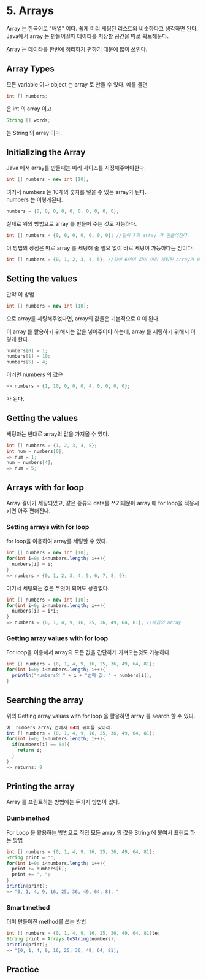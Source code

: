 # 5. Arrays

Array 는 한국어로 "배열" 이다. 쉽게 미리 세팅된 리스트와 비슷하다고 생각하면 된다.  
Java에서 array 는 만들어질때 데이타를 저장할 공간을 따로 확보해둔다.

Array 는 데이타를 한번에 정리하기 편하기 때문에 많이 쓰인다.

## Array Types

모든 variable 이나 object 는 array 로 만들 수 있다. 예를 들면
```java
int [] numbers;
```
은 int 의 array 이고
```java
String [] words;
```
는 String 의 array 이다.

## Initializing the Array

Java 에서 array를 만들때는 미리 사이즈를 지정해주어야한다.

```java
int [] numbers = new int [10];
```
여기서 numbers 는 10개의 숫자를 넣을 수 있는 array가 된다.  
numbers 는 이렇게된다.
```java
numbers = {0, 0, 0, 0, 0, 0, 0, 0, 0, 0};
```

실제로 위의 방법으로 array 를 만들어 주는 것도 가능하다.
```java
int [] numbers = {0, 0, 0, 0, 0, 0, 0}; //길이 7의 array 가 만들어진다.
```
이 방법의 장점은 따로 array 를 세팅해 줄 필요 없이 바로 세팅이 가능하다는 점이다.
```java
int [] numbers = {0, 1, 2, 3, 4, 5}; //길이 6이며 값이 미리 세팅된 array가 만들어진다.
```

## Setting the values

만약 이 방법
```java
int [] numbers = new int [10];
```
으로 array를 세팅해주었다면, array의 값들은 기본적으로 0 이 된다.

이 array 를 활용하기 위해서는 값을 넣어주어야 하는데, array 를 세팅하기 위해서 이렇게 한다.
```java
numbers[0] = 1;
numbers[1] = 10;
numbers[5] = 4;
```
이러면 numbers 의 값은
```java
=> numbers = {1, 10, 0, 0, 0, 4, 0, 0, 0, 0};
```
가 된다.

## Getting the values

세팅과는 반대로 array의 값을 가져올 수 있다.
```java
int [] numbers = {1, 2, 3, 4, 5};
int num = numbers[0];
=> num = 1;
num = numbers[4];
=> num = 5;
```

## Arrays with for loop

Array 길이가 세팅되있고, 같은 종류의 data를 쓰기때문에 array 에 for loop을 적용시키면 아주 편해진다.

### Setting arrays with for loop

for loop을 이용하여 array를 세팅할 수 있다.

```java
int [] numbers = new int [10];
for(int i=0; i<numbers.length; i++){
  numbers[i] = i;
}
=> numbers = {0, 1, 2, 3, 4, 5, 6, 7, 8, 9};
```

여기서 세팅되는 값은 무엇이 되어도 상관없다.
```java
int [] numbers = new int [10];
for(int i=0; i<numbers.length; i++){
  numbers[i] = i*i;
}
=> numbers = {0, 1, 4, 9, 16, 25, 36, 49, 64, 81}; //제곱의 array
```

### Getting array values with for loop

For loop을 이용해서 array의 모든 값을 간단하게 가져오는것도 가능하다.
```java
int [] numbers = {0, 1, 4, 9, 16, 25, 36, 49, 64, 81};
for(int i=0; i<numbers.length; i++){
  println("numbers의 " + i + "번째 값: " + numbers[i]);
}
```

## Searching the array

위의 Getting array values with for loop 을 활용하면 array 를 search 할 수 있다.
```java
예: numbers array 안에서 64의 위치를 찾아라.
int [] numbers = {0, 1, 4, 9, 16, 25, 36, 49, 64, 81};
for(int i=0; i<numbers.length; i++){
  if(numbers[i] == 64){
    return i;
  }
}
=> returns: 8
```

## Printing the array

Array 를 프린트하는 방법에는 두가지 방법이 있다.

### Dumb method

For Loop 을 활용하는 방법으로 직접 모든 array 의 값을 String 에 붙여서 프린트 하는 방법
```java
int [] numbers = {0, 1, 4, 9, 16, 25, 36, 49, 64, 81};
String print = "";
for(int i=0; i<numbers.length; i++){
  print += numbers[i];
  print += ", ";
}
println(print);
=> "0, 1, 4, 9, 16, 25, 36, 49, 64, 81, "
```

### Smart method

이미 만들어진 method를 쓰는 방법
```java
int [] numbers = {0, 1, 4, 9, 16, 25, 36, 49, 64, 81}le;
String print = Arrays.toString(numbers);
println(print);
=> "[0, 1, 4, 9, 16, 25, 36, 49, 64, 81];
```

## Practice
